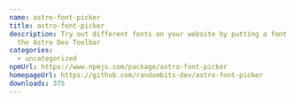 ```yaml
---
name: astro-font-picker
title: astro-font-picker
description: Try out different fonts on your website by putting a font picker in
  the Astro Dev Toolbar
categories:
  - uncategorized
npmUrl: https://www.npmjs.com/package/astro-font-picker
homepageUrl: https://github.com/randombits-dev/astro-font-picker
downloads: 375
---
```

